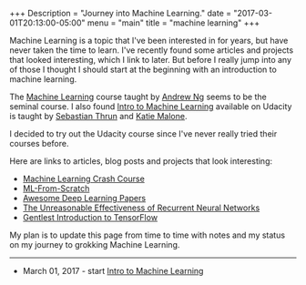 +++
Description = "Journey into Machine Learning."
date = "2017-03-01T20:13:00-05:00"
menu = "main"
title = "machine learning"
+++

Machine Learning is a topic that I've been interested in for years, but have
never taken the time to learn. I've recently found some articles and projects
that looked interesting, which I link to later. But before I really jump into
any of those I thought I should start at the beginning with an introduction
to machine learning.

The [Machine Learning](https://www.coursera.org/learn/machine-learning) course
taught by [Andrew Ng](http://www.andrewng.org/) seems to be the seminal course.
I also found [Intro to Machine Learning](https://www.udacity.com/course/intro-to-machine-learning--ud120) available
on Udacity is taught by [Sebastian Thrun](http://robots.stanford.edu/) and [Katie Malone](https://twitter.com/multiarmbandit).

I decided to try out the Udacity course since I've never really tried their courses before.

Here are links to articles, blog posts and projects that look interesting:

* [Machine Learning Crash Course](https://ml.berkeley.edu/blog/2016/11/06/tutorial-1/)
* [ML-From-Scratch](https://github.com/eriklindernoren/ML-From-Scratch)
* [Awesome Deep Learning Papers](https://github.com/terryum/awesome-deep-learning-papers)
* [The Unreasonable Effectiveness of Recurrent Neural Networks](http://karpathy.github.io/2015/05/21/rnn-effectiveness/)
* [Gentlest Introduction to TensorFlow](https://medium.com/all-of-us-are-belong-to-machines/the-gentlest-introduction-to-tensorflow-248dc871a224#.il98kd2r1)

My plan is to update this page from time to time with notes and my status on my
journey to grokking Machine Learning.

---

* March 01, 2017 - start [Intro to Machine Learning](https://www.udacity.com/course/intro-to-machine-learning--ud120)
